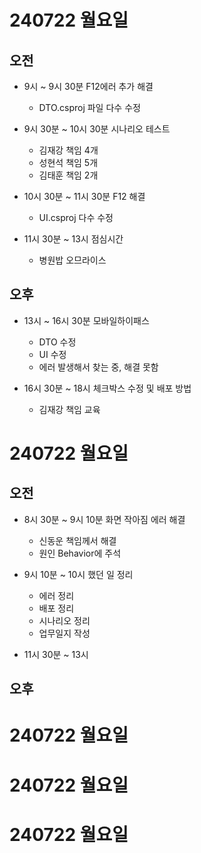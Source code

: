 # 240722 월요일
## 오전
- 9시 ~ 9시 30분 F12에러 추가 해결
    - DTO.csproj 파일 다수 수정

- 9시 30분 ~ 10시 30분 시나리오 테스트
    - 김재강 책임 4개 
    - 성현석 책임 5개 
    - 김태훈 책임 2개

- 10시 30분 ~ 11시 30분 F12 해결 
    - UI.csproj 다수 수정

- 11시 30분 ~ 13시 점심시간
    - 병원밥 오므라이스

## 오후
- 13시 ~ 16시 30분 모바일하이패스
    - DTO 수정
    - UI 수정
    - 에러 발생해서 찾는 중, 해결 못함

- 16시 30분 ~ 18시 체크박스 수정 및 배포 방법
    - 김재강 책임 교육

# 240722 월요일
## 오전
- 8시 30분 ~ 9시 10분 화면 작아짐 에러 해결
    - 신동운 책임께서 해결
    - 원인 Behavior에 주석

- 9시 10분 ~ 10시 했던 일 정리
    - 에러 정리
    - 배포 정리
    - 시나리오 정리
    - 업무일지 작성

- 11시 30분 ~ 13시

## 오후

# 240722 월요일

# 240722 월요일

# 240722 월요일